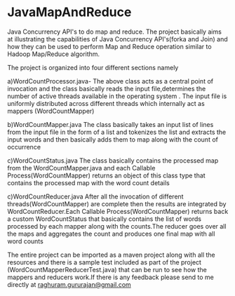 JavaMapAndReduce
================

Java Concurrency API's to do map and reduce. The project basically aims at illustrating the capabilities of Java Concurrency API's(forka and Join)
and how they can be used to perform Map and Reduce operation similar to Hadoop Map/Reduce algorithm.

The project is organized into four different sections namely

a)WordCountProcessor.java- The above class acts as a central point of invocation and the class basically reads the input file,determines the number of active threads available in the operating system .
The input file is uniformly distributed across different threads which internally act as mappers (WordCountMapper)

b)WordCountMapper.java The class basically takes an input list of lines from the input file in the form of a list and tokenizes the list and extracts the input words and then basically adds them to map along with the count of occurrence

c)WordCountStatus.java The class basically contains the processed map from the WordCountMapper.java and each Callable Process(WordCountMapper) returns an object of this class type that contains the processed map with the word count details

c)WordCountReducer.java After all the invocation of different threads(WordCountMapper) are complete then the results are integrated by WordCountReducer.Each Callable Process(WordCountMapper) returns back a custom WordCountStatus that basically contains the list of words processed by each mapper along with the counts.The reducer goes over all the maps and aggregates the count and produces one final map with all word counts


The entire project can be imported as a maven project along with all the resources and there is a sample test included as
part of the project (WordCountMapperReducerTest.java) that can be run to see how the mappers and reducers work.If there is any
feedback please send to me directly at raghuram.gururajan@gmail.com
